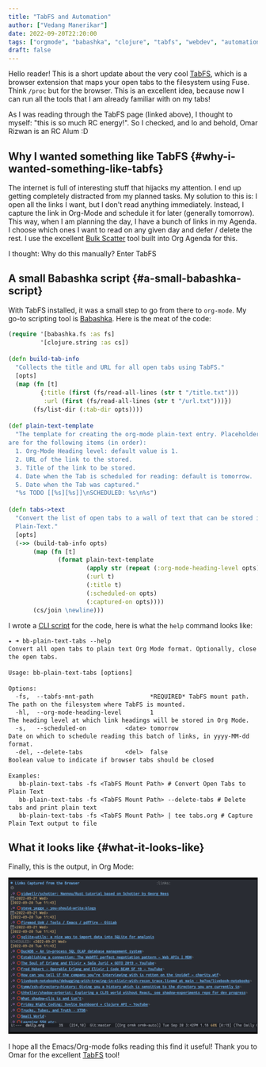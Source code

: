 ```yaml
---
title: "TabFS and Automation"
author: ["Vedang Manerikar"]
date: 2022-09-20T22:20:00
tags: ["orgmode", "babashka", "clojure", "tabfs", "webdev", "automation"]
draft: false
---
```


Hello reader! This is a short update about the very cool [TabFS](https://omar.website/tabfs/), which is a browser extension that maps your open tabs to the filesystem using Fuse. Think `/proc` but for the browser. This is an excellent idea, because now I can run all the tools that I am already familiar with on my tabs!

As I was reading through the TabFS page (linked above), I thought to myself: "this is so much RC energy!". So I checked, and lo and behold, Omar Rizwan is an RC Alum :D


## Why I wanted something like TabFS {#why-i-wanted-something-like-tabfs}

The internet is full of interesting stuff that hijacks my attention. I end up getting completely distracted from my planned tasks. My solution to this is: I open all the links I want, but I don't read anything immediately. Instead, I capture the link in Org-Mode and schedule it for later (generally tomorrow). This way, when I am planning the day, I have a bunch of links in my Agenda. I choose which ones I want to read on any given day and defer / delete the rest. I use the excellent [Bulk Scatter](https://orgmode.org/manual/Agenda-Commands.html) tool built into Org Agenda for this.

I thought: Why do this manually? Enter TabFS


## A small Babashka script {#a-small-babashka-script}

With TabFS installed, it was a small step to go from there to `org-mode`. My go-to scripting tool is [Babashka](https://book.babashka.org/). Here is the meat of the code:

```clojure
(require '[babashka.fs :as fs]
         '[clojure.string :as cs])

(defn build-tab-info
  "Collects the title and URL for all open tabs using TabFS."
  [opts]
  (map (fn [t]
         {:title (first (fs/read-all-lines (str t "/title.txt")))
          :url (first (fs/read-all-lines (str t "/url.txt")))})
       (fs/list-dir (:tab-dir opts))))

(def plain-text-template
  "The template for creating the org-mode plain-text entry. Placeholders
are for the following items (in order):
  1. Org-Mode Heading level: default value is 1.
  2. URL of the link to the stored.
  3. Title of the link to be stored.
  4. Date when the Tab is scheduled for reading: default is tomorrow.
  5. Date when the Tab was captured."
  "%s TODO [[%s][%s]]\nSCHEDULED: %s\n%s")

(defn tabs->text
  "Convert the list of open tabs to a wall of text that can be stored in
  Plain-Text."
  [opts]
  (->> (build-tab-info opts)
       (map (fn [t]
              (format plain-text-template
                      (apply str (repeat (:org-mode-heading-level opts) "*"))
                      (:url t)
                      (:title t)
                      (:scheduled-on opts)
                      (:captured-on opts))))
       (cs/join \newline)))
```

I wrote a [CLI script](https://github.com/vedang/bb-scripts#bb-plain-text-tabs) for the code, here is what the `help` command looks like:

```text
✦ ➜ bb-plain-text-tabs --help
Convert all open tabs to plain text Org Mode format. Optionally, close the open tabs.

Usage: bb-plain-text-tabs [options]

Options:
  -fs,  --tabfs-mnt-path                *REQUIRED* TabFS mount path. The path on the filesystem where TabFS is mounted.
  -hl,  --org-mode-heading-level        1                            The heading level at which link headings will be stored in Org Mode.
  -s,   --scheduled-on           <date> tomorrow                     Date on which to schedule reading this batch of links, in yyyy-MM-dd format.
  -del, --delete-tabs            <del>  false                        Boolean value to indicate if browser tabs should be closed

Examples:
   bb-plain-text-tabs -fs <TabFS Mount Path> # Convert Open Tabs to Plain Text
   bb-plain-text-tabs -fs <TabFS Mount Path> --delete-tabs # Delete tabs and print plain text
   bb-plain-text-tabs -fs <TabFS Mount Path> | tee tabs.org # Capture Plain Text output to file
```


## What it looks like {#what-it-looks-like}

Finally, this is the output, in Org Mode:

![](./static/images/tabfs.png)

I hope all the Emacs/Org-mode folks reading this find it useful! Thank you to Omar for the excellent [TabFS](https://omar.website/tabfs/) tool!
